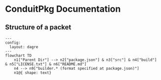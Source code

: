 # ConduitPkg Documentation

## Structure of a packet

```mermaid
---
config:
  layout: dagre
---
flowchart TD
    n1["Parent Dir"] --> n2["package.json"] & n3["src"] & n4["build"] & n5["LICENSE.txt"] & n6["README.md"]
    n4 --> n9["builder.* (format specified at package.json)"]
    n1@{ shape: text}
```